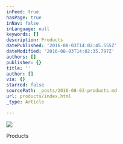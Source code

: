 ```yaml
---
inFeed: true
hasPage: true
inNav: false
inLanguage: null
keywords: []
description: Products
datePublished: '2016-08-03T14:02:45.555Z'
dateModified: '2016-08-03T14:02:35.797Z'
authors: []
publisher: {}
title: ''
author: []
via: {}
starred: false
sourcePath: _posts/2016-08-03-products.md
url: products/index.html
_type: Article

---
```

![](https://the-grid-user-content.s3-us-west-2.amazonaws.com/257b4cf5-fd8c-4593-ba81-74145fa9a7e5.png)

Products